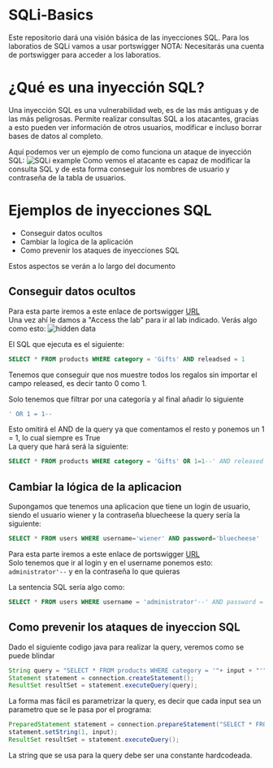 # SQLi-Basics
Este repositorio dará una visión básica de las inyecciones SQL. Para los laboratios de SQLi vamos a usar portswigger
NOTA: Necesitarás una cuenta de portswigger para acceder a los laboratios.

# ¿Qué es una inyección SQL? 
Una inyección SQL es una vulnerabilidad web, es de las más antiguas y de las más peligrosas. Permite realizar consultas SQL a los atacantes, gracias a esto pueden ver información de otros usuarios, modificar e incluso borrar bases de datos al completo.

Aquí podemos ver un ejemplo de como funciona un ataque de inyección SQL:
![SQLi example](https://portswigger.net/web-security/images/sql-injection.svg)
Como vemos el atacante es capaz de modificar la consulta SQL y de esta forma conseguir los nombres de usuario y contraseña de la tabla de usuarios.

# Ejemplos de inyecciones SQL

* Conseguir datos ocultos
* Cambiar la logica de la aplicación
* Como prevenir los ataques de inyecciones SQL

Estos aspectos se verán a lo largo del documento

## Conseguir datos ocultos

Para esta parte iremos a este enlace de portswigger [URL](https://portswigger.net/web-security/sql-injection/lab-retrieve-hidden-data)  
Una vez ahí le damos a "Access the lab" para ir al lab indicado. Verás algo como esto:
![hidden data](https://i.imgur.com/c9deTbc.png)

El SQL que ejecuta es el siguiente:
```sql
SELECT * FROM products WHERE category = 'Gifts' AND releadsed = 1
```

Tenemos que conseguir que nos muestre todos los regalos sin importar el campo released, es decir tanto 0 como 1.  

Solo tenemos que filtrar por una categoría y al final añadir lo siguiente  
```sql
' OR 1 = 1--
```
Esto omitirá el AND de la query ya que comentamos el resto y ponemos un 1 = 1, lo cual siempre es True  
La query que hará será la siguiente:  
```sql
SELECT * FROM products WHERE category = 'Gifts' OR 1=1--' AND released = 1
```

## Cambiar la lógica de la aplicacion
Supongamos que tenemos una aplicacion que tiene un login de usuario, siendo el usuario wiener y la contraseña bluecheese la query sería la siguiente:  
```sql
SELECT * FROM users WHERE username='wiener' AND password='bluecheese'
```
Para esta parte iremos a este enlace de portswigger [URL](https://portswigger.net/web-security/sql-injection/lab-login-bypass)  
Solo tenemos que ir al login y en el username ponemos esto: `administrator'--` y en la contraseña lo que quieras  

La sentencia SQL sería algo como:  
```sql
SELECT * FROM users WHERE username = 'administrator'--' AND password = ''
```  

## Como prevenir los ataques de inyeccion SQL
Dado el siguiente codigo java para realizar la query, veremos como se puede blindar 
```java
String query = "SELECT * FROM products WHERE category = '"+ input + "'";
Statement statement = connection.createStatement();
ResultSet resultSet = statement.executeQuery(query);
```
La forma mas fácil es parametrizar la query, es decir que cada input sea un parametro que se le pasa por el programa:
```java
PreparedStatement statement = connection.prepareStatement("SELECT * FROM products WHERE category = ?");
statement.setString(1, input);
ResultSet resultSet = statement.executeQuery();
```
La string que se usa para la query debe ser una constante hardcodeada.
